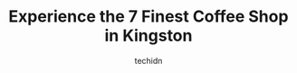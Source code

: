 ---
layout: ampstory
image: https://i0.wp.com/www.auto.or.id/wp-content/uploads/2023/06/starbucks-0-kingston-1686326591.jpeg?resize=640,853
author: techidn
featured: false
description: Kingston, Ontario, Canada is a haven for Coffee Shop enthusiasts, boasting an impressive array of 7 top-notch establishments. Whether youre a seasoned connoisseur or simply curious to explo
title: Experience the 7 Finest Coffee Shop in Kingston
cover:
   title: Experience the 7 Finest Coffee Shop in Kingston
   subtitle: AUTO.OR.ID
   background: https://www.auto.or.id/wp-content/uploads/2023/06/starbucks-0-kingston-1686326591.jpeg

pages: 
 - layout: thirds
   top: <h1>#1 Starbucks</h1>
   bottom: "<p>We come here quite often when on a road trip and the baristas are always very generous with such great energy. They have mobile order for in-store pick up and drive thru </p>"
   background: https://www.auto.or.id/wp-content/uploads/2023/06/starbucks-1-kingston-1686326593.jpeg
   backgroundblur: true
 - layout: thirds
   top: <h1>#2 CRAVE Coffee House & Bakery</h1>
   bottom: "<p>166 Princess St, Kingston, ON K7L 1B1, Canada</p>"
   background: https://www.auto.or.id/wp-content/uploads/2023/06/starbucks-2-kingston-1686326593.jpeg
   cta:
      link: https://www.auto.or.id/experience-the-7-finest-coffee-shop-in-kingston/
      text: Experience the 7 Finest Coffee Shop in Kingston
 - layout: thirds
   top: <h1>#3 NORTHSIDE espresso + kitchen</h1>
   bottom: "<p>281 Princess St, Kingston, ON K7L 1B5, Canada</p>"
   background: https://images.unsplash.com/photo-1573661687979-b1fe429b9da3?ixlib=rb-4.0.3&ixid=MnwxMjA3fDB8MHxwaG90by1wYWdlfHx8fGVufDB8fHx8&auto=format&fit=crop&w=640&h=853&q=80
   cta:
      link: https://www.auto.or.id/experience-the-7-finest-coffee-shop-in-kingston/
      text: Experience the 7 Finest Coffee Shop in Kingston
 - layout: thirds
   top: <h1>#4 Juniper Cafe</h1>
   bottom: "<p>370 King St W, Kingston, ON K7L 2X4, Canada</p>"
   background: https://images.unsplash.com/photo-1632275229274-0f1031f6b16b?ixlib=rb-4.0.3&ixid=MnwxMjA3fDB8MHxwaG90by1wYWdlfHx8fGVufDB8fHx8&auto=format&fit=crop&w=640&h=853&q=80
   cta:
      link: https://www.auto.or.id/experience-the-7-finest-coffee-shop-in-kingston/
      text: Experience the 7 Finest Coffee Shop in Kingston
 - layout: thirds
   top: <h1>#5 Starbucks</h1>
   bottom: "<p>95 Princess St, Kingston, ON K7L 1A6, Canada</p>"
   background: https://images.unsplash.com/photo-1594420307680-4e404e105d86?ixlib=rb-4.0.3&ixid=MnwxMjA3fDB8MHxwaG90by1wYWdlfHx8fGVufDB8fHx8&auto=format&fit=crop&w=640&h=853&q=80
   cta:
      link: https://www.auto.or.id/experience-the-7-finest-coffee-shop-in-kingston/
      text: Experience the 7 Finest Coffee Shop in Kingston
 - layout: thirds
   top: <h1>#6 Balzacs Kingston</h1>
   bottom: "<p>251 Princess St, Kingston, ON K7L 1B4, Canada</p>"
   background: https://images.unsplash.com/photo-1600978257452-c6c0bc8660d4?ixlib=rb-4.0.3&ixid=MnwxMjA3fDB8MHxwaG90by1wYWdlfHx8fGVufDB8fHx8&auto=format&fit=crop&w=640&h=853&q=80
   cta:
      link: https://www.auto.or.id/experience-the-7-finest-coffee-shop-in-kingston/
      text: Experience the 7 Finest Coffee Shop in Kingston
 - layout: thirds
   top: <h1>#7 Coffee & Company</h1>
   bottom: "<p>53 Princess St, Kingston, ON K7L 1A3, Canada</p>"
   background: https://images.unsplash.com/photo-1560402974-01f2b0209512?ixlib=rb-4.0.3&ixid=MnwxMjA3fDB8MHxwaG90by1wYWdlfHx8fGVufDB8fHx8&auto=format&fit=crop&w=640&h=853&q=80
   cta:
      link: https://www.auto.or.id/experience-the-7-finest-coffee-shop-in-kingston/
      text: Experience the 7 Finest Coffee Shop in Kingston
 - layout: thirds
   middle: Continue reading...
   background: https://images.unsplash.com/photo-1568738836391-d15d766832ad?ixlib=rb-4.0.3&ixid=MnwxMjA3fDB8MHxwaG90by1wYWdlfHx8fGVufDB8fHx8&auto=format&fit=crop&w=640&h=853&q=80
   cta:
      link: https://www.auto.or.id/experience-the-7-finest-coffee-shop-in-kingston/
      text: Experience the 7 Finest Coffee Shop in Kingston

---
